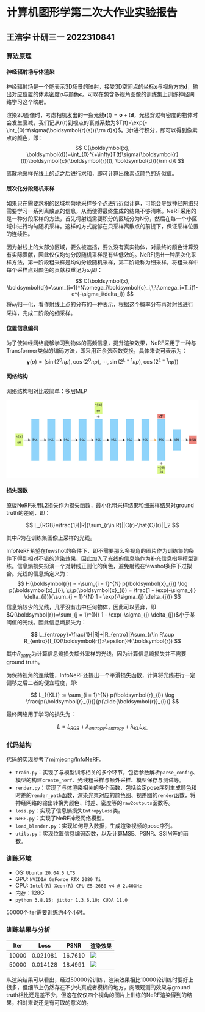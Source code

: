 # 计算机图形学第二次大作业实验报告

## 王浩宇 计研三一 2022310841

### 算法原理

#### 神经辐射场与体渲染

神经辐射场是一个能表示3D场景的映射，接受3D空间点的坐标$\boldsymbol{x}$与视角方向$\boldsymbol{d}$，输出对应位置的体素密度$\sigma$与颜色$\boldsymbol{c}$。可以在包含多视角图像的训练集上训练神经网络学习这个映射。

渲染2D图像时，考虑相机发出的一条光线$\boldsymbol{r}(t)=\boldsymbol{o}+t\boldsymbol{d}$，光线穿过有密度的物体时会发生衰减，我们记从$\boldsymbol{r}(t)$到视点的衰减系数为$T(t)=\exp{-\int_{0}^t\sigma(\boldsymbol{r}(s)){\rm d}s}$。对t进行积分，即可以得到像素点的颜色，即：
$$
C(\boldsymbol{x}, \boldsymbol{d})=\int_{0}^{+\infty}T(t)\sigma(\boldsymbol{r}(t))\boldsymbol{c}(\boldsymbol{r}(t), \boldsymbol{d}){\rm d}t
$$

离散地采样光线上的点之后进行求和，即可计算出像素点颜色的近似值。

#### 层次化分段随机采样

如果只在需要求积的区域均匀地采样多个点进行近似计算，可能会导致神经网络只需要学习一系列离散点的信息，从而使得最终生成的结果不够清晰。NeRF采用的是一种分段采样的方法，首先将射线需要积分的区域分为N份，然后在每一个小区域中进行均匀随机采样。这样的方式能够在只采样离散点的前提下，保证采样位置的连续性。

因为射线上的大部分区域，要么被遮挡，要么没有真实物体，对最终的颜色计算没有实际贡献，因此仅仅均匀分段随机采样是有些低效的。NeRF提出一种层次化采样方法，第一阶段粗采样是均匀分段随机采样，第二阶段称为细采样，将粗采样中每个采样点对颜色的贡献权重记为$\omega_i$即：
$$
C(\boldsymbol{x}, \boldsymbol{d})=\sum_{i=1}^N\omega_i\boldsymbol{c}_i,\;\;\omega_i=T_i(1-e^{-\sigma_i\delta_i})
$$
将$\omega_i$归一化，看作射线上点的分布的一种表示，根据这个概率分布再对射线进行采样，完成二阶段的细采样。

#### 位置信息编码

为了使神经网络能够学习到物体的高频信息，提升渲染效果，NeRF采用了一种与Transformer类似的编码方法，即采用正余弦函数变换，具体来说可表示为：
$$
\boldsymbol{\gamma}(p)= (\sin(2^0\pi p),\cos(2^0\pi p),\cdots,\sin(2^{L-1}\pi p),\cos(2^{L-1}\pi p))
$$

#### 网络结构

网络结构相对比较简单：多层MLP

![](./photos/model.jpg)

#### 损失函数

原版NeRF采用L2损失作为损失函数，最小化粗采样结果和细采样结果对ground truth的差别，即：

$$
L_{RGB}=\frac{1}{|R|}\sum_{r\in R}||C(r)-\hat{C}(r)||_2
$$

其中$R$为在训练集图像上采样的光线。

InfoNeRF希望在fewshot的条件下，即不需要那么多视角的图片作为训练集的条件下得到相对不错的渲染效果，因此加入了光线的信息熵作为补充信息指导模型训练。信息熵损失扮演一个对射线正则化的角色，避免射线在fewshot条件下过拟合。光线的信息熵定义为：
$$
H(\boldsymbol{r}) = -\sum_{i = 1}^{N} p(\boldsymbol{x}_{i}) \log p(\boldsymbol{x}_{i}), \;\;p(\boldsymbol{x}_{i}) = \frac{1 - \exp(-\sigma_{i} \delta_{i})}{\sum_{j = 1}^{N} 1 - \exp(-\sigma_{j} \delta_{j})}
$$
信息熵较少的光线，几乎没有击中任何物体，因此可以丢弃，即$Q(\boldsymbol{r})=\sum_{j = 1}^{N} 1 - \exp(-\sigma_{j} \delta_{j})$小于某阈值的光线。因此信息熵损失为：

$$
L_{entropy}=\frac{1}{|R|+|R_{entro}|}\sum_{r\in R\cup R_{entro}}I_{Q(\boldsymbol{r})>\epsilon}H(\boldsymbol{r})
$$

其中$R_{entro}$为计算信息熵损失额外采样的光线，因为计算信息熵损失并不需要ground truth。

为保持视角的连续性，InfoNeRF还提出一个平滑损失函数，计算将光线进行一定偏移之后二者的便宜程度，即:

$$
L_{{KL}} := \sum_{i = 1}^{N} p(\boldsymbol{r}_{i}) \log \frac{p(\boldsymbol{r}_{i})}{p(\tilde{\boldsymbol{r}}_{i})}
$$

最终网络用于学习的损失为：

$$
L = L_{{RGB}} + \lambda_{entropy} L_{{entropy}} + \lambda_{KL} L_{{KL}}
$$

### 代码结构

代码的实现参考了[mjmjeong/InfoNeRF](https://github.com/mjmjeong/InfoNeRF)。

* `train.py`：实现了与模型训练相关的多个环节，包括参数解析`parse_config`、模型的构建`create_nerf`、光线粗采样与额外采样、模型保存与测试等。
* `render.py`：实现了与体渲染相关的多个函数，包括给定pose序列生成颜色和时差的`render_path`函数，渲染光束对应的颜色图、视差图的`render`函数，将神经网络的输出转换为颜色、时差、密度等的`raw2outputs`函数等。
* `loss.py`：实现了信息熵损失`EntropyLoss`类。
* `NeRF.py`：实现了NeRF神经网络模型。
* `load_blender.py`：实现如何导入数据，生成渲染视频的pose序列。
* `utils.py`：实现位置信息编码函数，以及计算MSE、PSNR、SSIM等的函数。

### 训练环境

* OS: `Ubuntu 20.04.5 LTS`
* GPU: `NVIDIA GeForce RTX 2080 Ti`
* CPU: `Intel(R) Xeon(R) CPU E5-2680 v4 @ 2.40GHz`
* 内存：128G
* `python 3.8.15; jittor 1.3.6.10; CUDA 11.0`

50000个iter需要训练约4个小时。

### 训练结果与分析

| Iter | Loss | PSNR | 渲染效果|
| ---- | ---- | ---- | ---- |
| 10000 | 0.021081 | 16.7610 | ![](./photos/010000_rgb.gif)|
| 50000 | 0.014128 | 18.4991 | ![](./photos/050000_rgb.gif)|

从渲染结果可以看出，经过50000轮训练，渲染效果相比10000轮训练时要好上很多，但细节上仍然存在不少失真或者模糊的地方，肉眼观测的效果与ground truth相比还是差不少，但这在仅仅四个视角的图片上训练的NeRF渲染得到的结果，相对来说还是有可取的意义的。